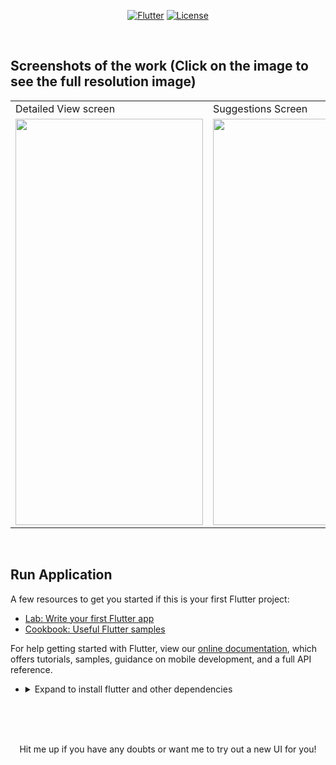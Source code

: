 <p align="center">
<a href=""><img title="Flutter" src="https://img.shields.io/badge/Flutter-2-blue?style=for-the-badge&logo=flutter"></a>
<a href=""><img title="License" src="https://img.shields.io/badge/License-Open Source-brightgreen?style=for-the-badge&logo="></a>
</p>

<br>


## Screenshots of the work (Click on the image to see the full resolution image)

<table align="center">
  <tr>
    <td>Detailed View screen</td>
     <td>Suggestions Screen</td>
     
  </tr>
  <tr>
    <td><img src="https://github.com/Vignesh0404/Flutter-UI-Kit/blob/main/12-movie/outputs/WhatsApp%20Image%202021-06-14%20at%203.44.50%20AM%20(1).jpeg" width=300 height=650></td>
    <td><img src="https://github.com/Vignesh0404/Flutter-UI-Kit/blob/main/12-movie/outputs/WhatsApp%20Image%202021-06-14%20at%203.44.50%20AM.jpeg" width=300 height=650></td>
    
  </tr>
 </table>
 
 <br>
 
 
 ## Run Application
 
A few resources to get you started if this is your first Flutter project:

- [Lab: Write your first Flutter app](https://flutter.dev/docs/get-started/codelab)
- [Cookbook: Useful Flutter samples](https://flutter.dev/docs/cookbook)

For help getting started with Flutter, view our
[online documentation](https://flutter.dev/docs), which offers tutorials,
samples, guidance on mobile development, and a full API reference.

<ul><li><details>
<summary>Expand to install flutter and other dependencies</b></summary>
<li>Follow this to install <strong><a href="https://flutter.dev/docs/get-started/install">Flutter</a></strong></li>
</ul></li></ul></details></li></ul>
<br>
<br><br>
<p align="center">
  Hit me up if you have any doubts or want me to try out a new UI for you!
</p>
